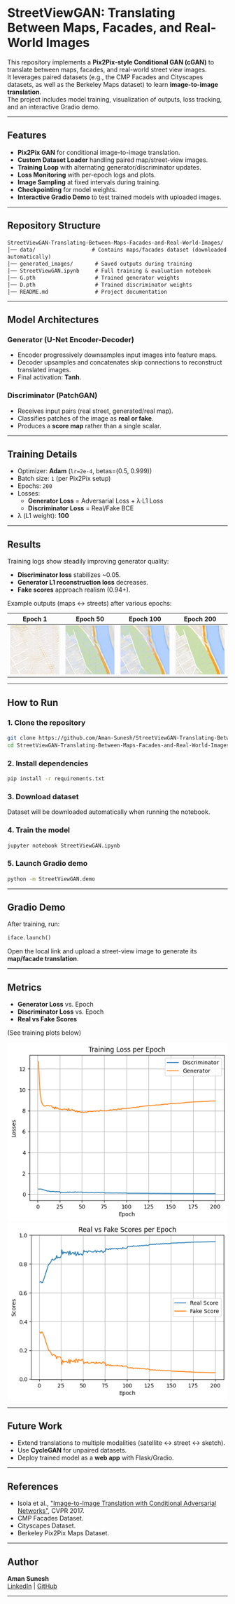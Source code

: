 # StreetViewGAN: Translating Between Maps, Facades, and Real-World Images

This repository implements a **Pix2Pix-style Conditional GAN (cGAN)** to translate between maps, facades, and real-world street view images.  
It leverages paired datasets (e.g., the CMP Facades and Cityscapes datasets, as well as the Berkeley Maps dataset) to learn **image-to-image translation**.  
The project includes model training, visualization of outputs, loss tracking, and an interactive Gradio demo.

---

## Features
- **Pix2Pix GAN** for conditional image-to-image translation.  
- **Custom Dataset Loader** handling paired map/street-view images.  
- **Training Loop** with alternating generator/discriminator updates.  
- **Loss Monitoring** with per-epoch logs and plots.  
- **Image Sampling** at fixed intervals during training.  
- **Checkpointing** for model weights.  
- **Interactive Gradio Demo** to test trained models with uploaded images.

---

## Repository Structure
```
StreetViewGAN-Translating-Between-Maps-Facades-and-Real-World-Images/
│── data/                  # Contains maps/facades dataset (downloaded automatically)
│── generated_images/       # Saved outputs during training
│── StreetViewGAN.ipynb     # Full training & evaluation notebook
│── G.pth                   # Trained generator weights
│── D.pth                   # Trained discriminator weights
│── README.md               # Project documentation
```

---

## Model Architectures

### Generator (U-Net Encoder-Decoder)
- Encoder progressively downsamples input images into feature maps.
- Decoder upsamples and concatenates skip connections to reconstruct translated images.
- Final activation: **Tanh**.

### Discriminator (PatchGAN)
- Receives input pairs (real street, generated/real map).  
- Classifies patches of the image as **real or fake**.  
- Produces a **score map** rather than a single scalar.

---

## Training Details
- Optimizer: **Adam** (`lr=2e-4`, betas=(0.5, 0.999))  
- Batch size: `1` (per Pix2Pix setup)  
- Epochs: `200`  
- Losses:  
  - **Generator Loss** = Adversarial Loss + λ·L1 Loss  
  - **Discriminator Loss** = Real/Fake BCE  
- λ (L1 weight): **100**  

---

## Results

Training logs show steadily improving generator quality:  
- **Discriminator loss** stabilizes ~0.05.  
- **Generator L1 reconstruction loss** decreases.  
- **Fake scores** approach realism (0.94+).  

Example outputs (maps ↔ streets) after various epochs:

| Epoch 1 | Epoch 50 | Epoch 100 | Epoch 200 |
|---------|----------|-----------|-----------|
| ![e1](./generated_images/generated-images-0001.png) | ![e50](./generated_images/generated-images-0050.png) | ![e100](./generated_images/generated-images-0100.png) | ![e200](./generated_images/generated-images-0200.png) |

---

## How to Run

### 1. Clone the repository
```bash
git clone https://github.com/Aman-Sunesh/StreetViewGAN-Translating-Between-Maps-Facades-and-Real-World-Images.git
cd StreetViewGAN-Translating-Between-Maps-Facades-and-Real-World-Images
```

### 2. Install dependencies
```bash
pip install -r requirements.txt
```

### 3. Download dataset
Dataset will be downloaded automatically when running the notebook.  

### 4. Train the model
```bash
jupyter notebook StreetViewGAN.ipynb
```

### 5. Launch Gradio demo
```bash
python -m StreetViewGAN.demo
```

---

## Gradio Demo
After training, run:
```python
iface.launch()
```
Open the local link and upload a street-view image to generate its **map/facade translation**.  

---

## Metrics
- **Generator Loss** vs. Epoch  
- **Discriminator Loss** vs. Epoch  
- **Real vs Fake Scores**  

(See training plots below)

![Training Loss](loss_plot.png)  
![Scores](scores_plot.png)  

---

## Future Work
- Extend translations to multiple modalities (satellite ↔ street ↔ sketch).  
- Use **CycleGAN** for unpaired datasets.  
- Deploy trained model as a **web app** with Flask/Gradio.  

---

## References
- Isola et al., ["Image-to-Image Translation with Conditional Adversarial Networks"](https://arxiv.org/abs/1611.07004), CVPR 2017.  
- CMP Facades Dataset.  
- Cityscapes Dataset.  
- Berkeley Pix2Pix Maps Dataset.  

---

## Author
**Aman Sunesh**  
[LinkedIn](https://www.linkedin.com/in/aman-sunesh/) | [GitHub](https://github.com/Aman-Sunesh)  

---
